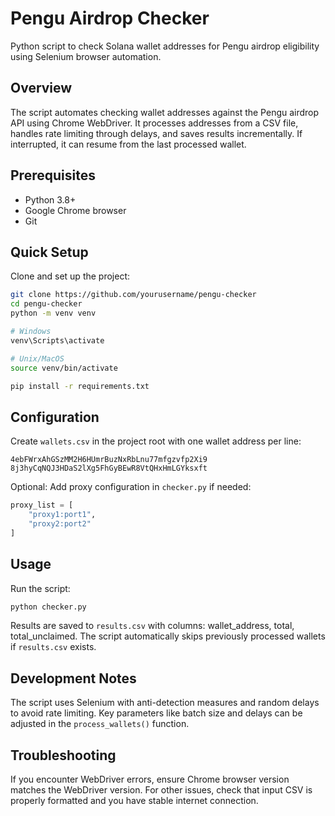 # Pengu Airdrop Checker

Python script to check Solana wallet addresses for Pengu airdrop eligibility using Selenium browser automation.

## Overview

The script automates checking wallet addresses against the Pengu airdrop API using Chrome WebDriver. It processes addresses from a CSV file, handles rate limiting through delays, and saves results incrementally. If interrupted, it can resume from the last processed wallet.

## Prerequisites

- Python 3.8+
- Google Chrome browser
- Git

## Quick Setup

Clone and set up the project:
```bash
git clone https://github.com/yourusername/pengu-checker
cd pengu-checker
python -m venv venv

# Windows
venv\Scripts\activate

# Unix/MacOS
source venv/bin/activate

pip install -r requirements.txt
```

## Configuration

Create `wallets.csv` in the project root with one wallet address per line:
```text
4ebFWrxAhGSzMM2H6HUmrBuzNxRbLnu77mfgzvfp2Xi9
8j3hyCqNQJ3HDaS2lXg5FhGyBEwR8VtQHxHmLGYksxft
```

Optional: Add proxy configuration in `checker.py` if needed:
```python
proxy_list = [
    "proxy1:port1",
    "proxy2:port2"
]
```

## Usage

Run the script:
```bash
python checker.py
```

Results are saved to `results.csv` with columns: wallet_address, total, total_unclaimed. The script automatically skips previously processed wallets if `results.csv` exists.

## Development Notes

The script uses Selenium with anti-detection measures and random delays to avoid rate limiting. Key parameters like batch size and delays can be adjusted in the `process_wallets()` function.

## Troubleshooting

If you encounter WebDriver errors, ensure Chrome browser version matches the WebDriver version. For other issues, check that input CSV is properly formatted and you have stable internet connection.